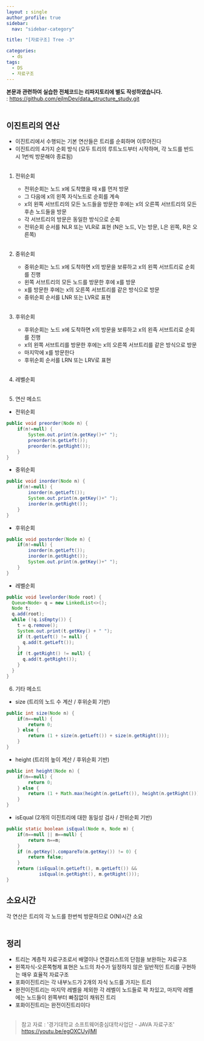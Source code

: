 ```yaml
---
layout : single
author_profile: true
sidebar: 
  nav: "sidebar-category"

title: "[자료구조] Tree -3"

categories:
  - ds
tags:
  - DS
  - 자료구조
---
```


**본문과 관련하여 실습한 전체코드는 리파지토리에 별도 작성하였습니다.**<br>
: https://github.com/ejImDev/data_structure_study.git<br><br>


## 이진트리의 연산<br>
- 이진트리에서 수행되는 기본 연산들은 트리를 순회하며 이루어진다<br>
- 이진트리의 4가지 순회 방식 (모두 트리의 루트노드부터 시작하며, 각 노드를 반드시 1번씩 방문해야 종료됨)<br><br>
	
1. 전위순회<br>
	- 전위순회는 노드 x에 도착했을 때 x를 먼저 방문<br>
	- 그 다음에 x의 왼쪽 자식노드로 순회를 계속<br>
	- x의 왼쪽 서브트리의 모든 노드들을 방문한 후에는 x의 오른쪽 서브트리의 모든 후손 노드들을 방문<br>
	- 각 서브트리의 방문은 동일한 방식으로 순회<br>
	- 전위순회 순서를 NLR 또는 VLR로 표현 (N은 노드, V는 방문, L은 왼쪽, R은 오른쪽)<br><br>
		
2. 중위순회<br>
	- 중위순회는 노드 x에 도착하면 x의 방문을 보류하고 x의 왼쪽 서브트리로 순회를 진행<br>
	- 왼쪽 서브트리의 모든 노드를 방문한 후에 x를 방문<br>
	- x를 방문한 후에는 x의 오른쪽 서브트리를 같은 방식으로 방문<br>
	- 중위순회 순서를 LNR 또는 LVR로 표현<br><br>
	
3. 후위순회<br>
	- 후위순회는 노드 x에 도착하면 x의 방문을 보류하고 x의 왼족 서브트리로 순회를 진행<br>
	- x의 왼쪽 서브트리를 방문한 후에는 x의 오른쪽 서브트리를 같은 방식으로 방문<br>
	- 마지막에 x를 방문한다<br>
	- 후위순회 순서를 LRN 또는 LRV로 표현<br><br>
	
4. 레벨순회<br><br>

5. 연산 메소드
- 전위순회<br>
```java
public void preorder(Node n) {
	if(n!=null) {
		System.out.print(n.getKey()+" ");
		preorder(n.getLeft());
		preorder(n.getRight());
	}
}
```

- 중위순회<br>
```java
public void inorder(Node n) {
	if(n!=null) {
		inorder(n.getLeft());
		System.out.print(n.getKey()+" ");
		inorder(n.getRight());
	}
}
```

- 후위순회<br>
```java
public void postorder(Node n) {
	if(n!=null) {
		inorder(n.getLeft());
		inorder(n.getRight());
		System.out.print(n.getKey()+" ");
	}
}
```

- 레벨순회<br>
```java
public void levelorder(Node root) {
  Queue<Node> q = new LinkedList<>();
  Node t;
  q.add(root);
  while (!q.isEmpty()) {
    t = q.remove();
    System.out.print(t.getKey() + " ");
    if (t.getLeft() != null) {
      q.add(t.getLeft());
    }
    if (t.getRight() != null) {
      q.add(t.getRight());
    }
  }
}
```

6. 기타 메소드
- size (트리의 노드 수 계산 / 후위순회 기반)
```java
public int size(Node n) {
	if(n==null) {
		return 0;
	} else {
		return (1 + size(n.getLeft()) + size(n.getRight()));
	}
}
```

- height (트리의 높이 계산 / 후위순회 기반)
```java
public int height(Node n) {
	if(n==null) {
		return 0;
	} else {
		return (1 + Math.max(height(n.getLeft()), height(n.getRight())));
	}
}
```

- isEqual (2개의 이진트리에 대한 동일성 검사 / 전위순회 기반)
```java
public static boolean isEqual(Node n, Node m) {
	if(n==null || m==null) {
		return n==m;
	}
	if (n.getKey().compareTo(m.getKey()) != 0) {
		return false;
	}
	return (isEqual(n.getLeft(), m.getLeft()) &&
			isEqual(n.getRight(), m.getRight()));
} 
```

## 소요시간
각 연산은 트리의 각 노드를 한번씩 방문하므로 O(N)시간 소요<br><br>

## 정리
- 트리는 계층적 자료구조로서 배열이나 연결리스트의 단점을 보완하는 자료구조<br>
- 왼쪽자식-오른쪽형제 표현은 노드의 차수가 일정하지 않은 일반적인 트리를 구현하는 매우 효율적 자료구조<br>
- 포화이진트리는 각 내부노드가 2개의 자식 노드를 가지는 트리<br>
- 완전이진트리는 마지막 레벨을 제외한 각 레벨이 노드들로 꽉 차있고, 마지막 레벨에는 노드들이 왼쪽부터 빠짐없이 채워진 트리<br>
- 포화이진트리는 완전이진트리이다<br><br>

> 참고 자료 : '경기대학교 소프트웨어중심대학사업단 - JAVA 자료구조' https://youtu.be/egOXCUyjIMI
